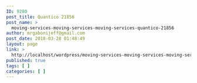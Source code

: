 ```yaml
---
ID: 9280
post_title: Quantico 21856
post_name: >
  moving-services-moving-services-moving-services-quantico-21856
author: mrgabonijeff@gmail.com
post_date: 2018-03-28 01:48:49
layout: page
link: >
  http://localhost/wordpress/moving-services-moving-services-moving-services-quantico-21856/
published: true
tags: [ ]
categories: [ ]
---
```

